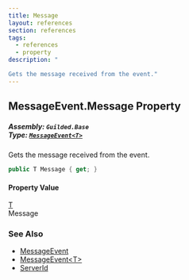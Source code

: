 ```yaml
---
title: Message
layout: references
section: references
tags:
  - references
  - property
description: "

Gets the message received from the event."
---
```


## MessageEvent<T>.Message Property
##### **Assembly:** `Guilded.Base`<br/>**Type:** [`MessageEvent<T>`](MessageEvent_T_ 'Guilded.Base.Events.MessageEvent<T>')

Gets the message received from the event.

```csharp
public T Message { get; }
```

#### Property Value
[T](MessageEvent_T_#Guilded.Base.Events.MessageEvent_T_.T 'Guilded.Base.Events.MessageEvent<T>.T')  
Message

### See Also
- [MessageEvent](MessageEvent 'Guilded.Base.Events.MessageEvent')
- [MessageEvent&lt;T&gt;](MessageEvent_T_ 'Guilded.Base.Events.MessageEvent<T>')
- [ServerId](MessageEvent_T_.ServerId 'Guilded.Base.Events.MessageEvent<T>.ServerId')